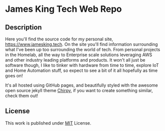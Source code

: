 # James King Tech Web Repo

## Description

Here you'll find the source code for my personal site, https://www.jamesking.tech. On the site you'll find information surrounding what I've been up too surrounding the world of tech. From personal projects in the Homelab, all the way to Enterprise scale solutions leveraging AWS and other industry leading platforms and products. It won't all just be software though, I like to tinker with hardware from time to time, explore IoT and Home Automation stuff, so expect to see a bit of it all hopefully as time goes on!

It's all hosted using GitHub pages, and beautifully styled with the awesome open source jekyll theme [Chirpy](https://github.com/cotes2020/jekyll-theme-chirpy/), if you want to create something similar, check them out!


## License

This work is published under [MIT][mit] License.

[mit]: https://github.com/cotes2020/chirpy-starter/blob/master/LICENSE
